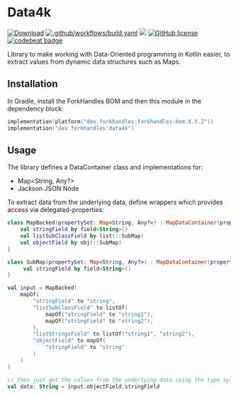 # Data4k

<a href="https://mvnrepository.com/artifact/dev.forkhandles"><img alt="Download" src="https://img.shields.io/maven-central/v/dev.forkhandles/forkhandles-bom"></a>
[![.github/workflows/build.yaml](https://github.com/fork-handles/forkhandles/actions/workflows/build.yaml/badge.svg)](https://github.com/fork-handles/forkhandles/actions/workflows/build.yaml)
<a href="https://codecov.io/gh/fork-handles/forkhandles"><img src="https://codecov.io/gh/fork-handles/forkhandles/branch/trunk/graph/badge.svg"/></a>
<a href="http//www.apache.org/licenses/LICENSE-2.0"><img alt="GitHub license" src="https://img.shields.io/badge/license-Apache%20License%202.0-blue.svg?style=flat"></a>
<a href="https://codebeat.co/projects/github-com-fork-handles-forkhandles-trunk"><img alt="codebeat badge" src="https://codebeat.co/badges/5b369ed4-af27-46f4-ad9c-a307d900617e"></a>

Library to make working with Data-Oriented programming in Kotlin easier, to extract values from dynamic data structures such as Maps.

## Installation

In Gradle, install the ForkHandles BOM and then this module in the dependency block:

```kotlin
implementation(platform("dev.forkhandles:forkhandles-bom:X.Y.Z"))
implementation("dev.forkhandles:data4k")
```

## Usage 

The library defines a DataContainer class and implementations for:

- Map<String, Any?>
- Jackson JSON Node

To extract data from the underlying data, define wrappers which provides access via delegated-properties:

```kotlin
class MapBacked(propertySet: Map<String, Any?>) : MapDataContainer(propertySet) {
    val stringField by field<String>()
    val listSubClassField by list(::SubMap)
    val objectField by obj(::SubMap)
}

class SubMap(propertySet: Map<String, Any?>) : MapDataContainer(propertySet) {
     val stringField by field<String>()
}

val input = MapBacked(
    mapOf(
        "stringField" to "string",
        "listSubClassField" to listOf(
            mapOf("stringField" to "string1"),
            mapOf("stringField" to "string2"),
        ),
        "listStringsField" to listOf("string1", "string2"),
        "objectField" to mapOf(
            "stringField" to "string"
        )
    )
)

// then just get the values from the underlying data using the type system. Errors will be thrown for missing/invalid properties
val data: String = input.objectField.stringField
```
